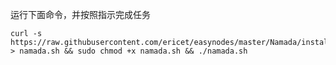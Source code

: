 运行下面命令，并按照指示完成任务

~~~
curl -s https://raw.githubusercontent.com/ericet/easynodes/master/Namada/install.sh > namada.sh && sudo chmod +x namada.sh && ./namada.sh
~~~
